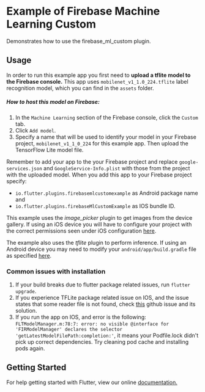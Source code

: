 # Example of Firebase Machine Learning Custom
Demonstrates how to use the firebase_ml_custom plugin.

## Usage
In order to run this example app you first need to **upload a tflite model to the Firebase console.**
This app uses `mobilenet_v1_1.0_224.tflite` label recognition model, which you can find in the `assets` folder.
##### How to host this model on Firebase:
1. In the `Machine Learning` section of the Firebase console, click the `Custom` tab.
2. Click `Add model`.
3. Specify a name that will be used to identify your model in your Firebase project, `mobilenet_v1_1_0_224` for this example app. Then upload the TensorFlow Lite model file.

Remember to add your app to the your Firebase project and replace `google-services.json` and `GoogleService-Info.plist` with those from the project with the uploaded model. When you add this app to your Firebase project specify:
- `io.flutter.plugins.firebasemlcustomexample` as Android package name and
- `io.flutter.plugins.firebaseMlCustomExample` as IOS bundle ID.

This example uses the *image_picker* plugin to get images from the device gallery. If using an iOS device you will have to configure your project with the correct permissions seen under iOS configuration [here](https://pub.dartlang.org/packages/image_picker).

The example also uses the *tflite* plugin to perform inference. If using an Android device you may need to modify your `android/app/build.gradle` file as specified [here](https://pub.dartlang.org/packages/tflite).

### Common issues with installation
1. If your build breaks due to flutter package related issues, run `flutter upgrade`.
2. If you experience TFLite package related issue on IOS, and the issue states that some reader file is not found, check [this](https://github.com/shaqian/flutter_tflite/issues/139) github issue and its solution.
3. If you run the app on IOS, and error is the following: `FLTModelManager.m:78:7: error: no visible @interface for 'FIRModelManager' declares the selector 'getLatestModelFilePath:completion:'`,
it means your Podfile.lock didn't pick up correct dependencies. Try cleaning pod cache and installing pods again.

## Getting Started
For help getting started with Flutter, view our online
[documentation.](https://flutter.io/)
